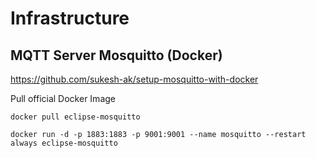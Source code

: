 # Infrastructure

## MQTT Server Mosquitto (Docker)

https://github.com/sukesh-ak/setup-mosquitto-with-docker

Pull official Docker Image
```
docker pull eclipse-mosquitto
```

```
docker run -d -p 1883:1883 -p 9001:9001 --name mosquitto --restart always eclipse-mosquitto 

```
